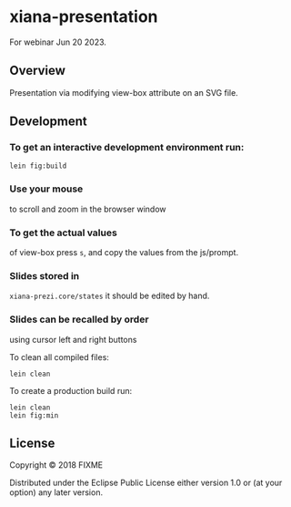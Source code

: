 # xiana-presentation

For webinar Jun 20 2023.

## Overview

Presentation via modifying view-box attribute on an SVG file.

## Development

### To get an interactive development environment run:

    lein fig:build

### Use your mouse

to scroll and zoom in the browser window

### To get the actual values

of view-box press `s`, and copy the values from the js/prompt.

### Slides stored in

`xiana-prezi.core/states` it should be edited by hand.

### Slides can be recalled by order

using cursor left and right buttons

To clean all compiled files:

	lein clean

To create a production build run:

	lein clean
	lein fig:min

## License

Copyright © 2018 FIXME

Distributed under the Eclipse Public License either version 1.0 or (at your option) any later version.
